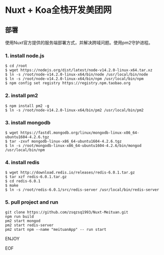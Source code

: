 # Nuxt + Koa全栈开发美团网

## 部署
使用Nuxt官方提供的服务端部署方式，并解决跨域问题。使用pm2守护进程。

### 1. install node.js
```
$ cd /root
$ wget https://nodejs.org/dist/latest/node-v14.2.0-linux-x64.tar.xz
$ ln -s /root/node-v14.2.0-linux-x64/bin/node /usr/local/bin/node
$ ln -s /root/node-v14.2.0-linux-x64/bin/npm /usr/local/bin/npm
$ npm config set registry https://registry.npm.taobao.org
```
### 2. install pm2
```
$ npm install pm2 -g
$ ln -s /root/node-v14.2.0-linux-x64/bin/pm2 /usr/local/bin/pm2
```
### 3. install mongodb
```
$ wget https://fastdl.mongodb.org/linux/mongodb-linux-x86_64-ubuntu1604-4.2.6.tgz
$ tar -zxvf mongodb-linux-x86_64-ubuntu1604-4.2.6.tgz
$ ln -s /root/mongodb-linux-x86_64-ubuntu1604-4.2.6/bin/mongod /usr/local/bin/npm

```
### 4. install redis
```
$ wget http://download.redis.io/releases/redis-6.0.1.tar.gz
$ tar xzf redis-6.0.1.tar.gz
$ cd redis-6.0.1
$ make
$ ln -s /root/redis-6.0.1/src/redis-server /usr/local/bin/redis-server

```
### 5. pull project and run
```
git clone https://github.com/zsqzsq1993/Nuxt-Meituan.git
npm run build
pm2 start mongod
pm2 start redis-server
pm2 start npm --name "meituanApp" -- run start
```
ENJOY

EOF
